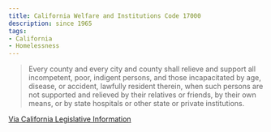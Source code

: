 ```yaml
---
title: California Welfare and Institutions Code 17000
description: since 1965
tags:
- California
- Homelessness
---
```


> Every county and every city and county shall relieve and support all incompetent, poor, indigent persons, and those incapacitated by age, disease, or accident, lawfully resident therein, when such persons are not supported and relieved by their relatives or friends, by their own means, or by state hospitals or other state or private institutions.

[Via California Legislative Information](https://leginfo.legislature.ca.gov/faces/codes_displaySection.xhtml?sectionNum=17000.&lawCode=WIC)
